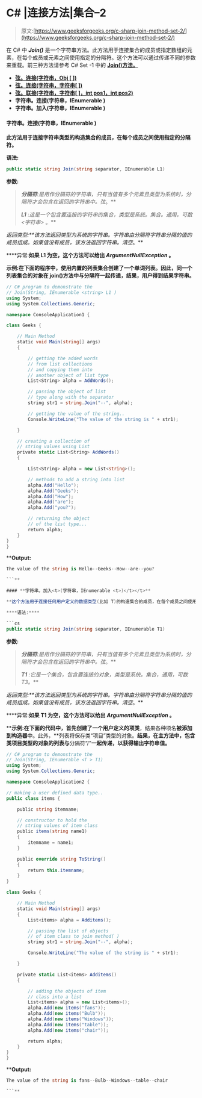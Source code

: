 # C# |连接方法|集合–2

> 原文:[https://www.geeksforgeeks.org/c-sharp-join-method-set-2/](https://www.geeksforgeeks.org/c-sharp-join-method-set-2/)

在 C# 中 ***Join()*** 是一个字符串方法。此方法用于连接集合的成员或指定数组的元素，在每个成员或元素之间使用指定的分隔符。这个方法可以通过传递不同的参数来重载。前三种方法请参考 C# Set -1 中的 **[Join()方法。](https://www.geeksforgeeks.org/c-join-method-set-1/)**

*   **[弦。连接(字符串，Obj [ ])](https://www.geeksforgeeks.org/c-join-method-set-1/)**
*   **[弦。连接(字符串，字符串[ ])](https://www.geeksforgeeks.org/c-join-method-set-1/)**
*   **[弦。联接(字符串，字符串[ ]，int pos1，int pos2)](https://www.geeksforgeeks.org/c-join-method-set-1/)**
*   **字符串。连接(字符串，IEnumerable <string>)</string>**
*   **字符串。加入<t>(字符串，IEnumerable <t>)</t></t>**

#### **字符串。连接(字符串，IEnumerable <string>)</string>**

**此方法用于连接字符串类型的构造集合的成员，在每个成员之间使用指定的分隔符。**

****语法:****

```cs
public static string Join(string separator, IEnumerable L1) 
```

****参数:****

> ****分隔符**:是用作分隔符的字符串，只有当值有多个元素且类型为*系统时，分隔符才会包含在返回的字符串中。弦*。**
> 
> ****L1** :这是一个包含要连接的字符串的集合，类型是*系统。集合。通用。可数<字符串>* 。**

****返回类型:**该方法返回类型为*系统的字符串。字符串*由分隔符字符串分隔的值的成员组成。如果值没有成员，该方法返回*字符串。清空*。**

****异常:**如果 L1 为空，这个方法可以给出 *ArgumentNullException* 。**

****示例:**在下面的程序中，使用内置的列表集合创建了一个**单词列表**。因此，**同一个列表集合**的对象在 join()方法中与分隔符一起传递，结果，用户得到结果字符串。**

```cs
// C# program to demonstrate the 
// Join(String, IEnumerable <string> L1 )
using System;
using System.Collections.Generic;

namespace ConsoleApplication1 {

class Geeks {

    // Main Method
    static void Main(string[] args)
    {

        // getting the added words 
        // from list collections
        // and copying them into 
        // another object of list type
        List<String> alpha = AddWords();

        // passing the object of list 
        // type along with the separator
        string str1 = string.Join("--", alpha);

        // getting the value of the string..
        Console.WriteLine("The value of the string is " + str1);

    }

    // creating a collection of
    // string values using List
    private static List<String> AddWords()
    {

        List<String> alpha = new List<string>();

        // methods to add a string into list
        alpha.Add("Hello");
        alpha.Add("Geeks");
        alpha.Add("How");
        alpha.Add("are");
        alpha.Add("you?");

        // returning the object 
        // of the list type...
        return alpha;
    }
}
}
```

****Output:**

```cs
The value of the string is Hello--Geeks--How--are--you?

```** 

#### **字符串。加入<t>(字符串，IEnumerable <t>)</t></t>**

**这个方法用于连接任何用户定义的数据类型(比如 T)的构造集合的成员，在每个成员之间使用指定的分隔符。**

****语法:****

```cs
public static string Join(string separator, IEnumerable T1) 
```

****参数:****

> ****分隔符**:是用作分隔符的字符串，只有当值有多个元素且类型为*系统时，分隔符才会包含在返回的字符串中。弦*。**
> 
> ****T1** :它是一个集合，包含要连接的对象，类型是*系统。集合，通用，可数<T>T3。***

****返回类型:**该方法返回类型为*系统的字符串。字符串*由分隔符字符串分隔的值的成员组成。如果值没有成员，该方法返回*字符串。清空*。**

****异常:**如果 T1 为空，这个方法可以给出 *ArgumentNullException* 。**

****示例:**在下面的代码中，首先创建了一个用户定义的**项类**，结果各种项名**被添加到构造器**中。此外，**列表将保存类“项目”类型的对象。**结果，在主方法中，包含类项目类型的对象的列表与**分隔符“/”**一起传递，以获得输出字符串值。**

```cs
// C# program to demonstrate the 
// Join(String, IEnumerable <T > T1)
using System;
using System.Collections.Generic;

namespace ConsoleApplication2 {

// making a user defined data type..
public class items {

    public string itemname;

    // constructor to hold the 
    // string values of item class
    public items(string name1)
    {
        itemname = name1;
    }

    public override string ToString()
    {
        return this.itemname;
    }
}

class Geeks {

    // Main Method
    static void Main(string[] args)
    {
        List<items> alpha = Additems();

        // passing the list of objects
        // of item class to join method( )
        string str1 = string.Join("--", alpha);

        Console.WriteLine("The value of the string is " + str1);

    }

    private static List<items> Additems()
    {

        // adding the objects of item 
        // class into a list
        List<items> alpha = new List<items>();
        alpha.Add(new items("fans"));
        alpha.Add(new items("Bulb"));
        alpha.Add(new items("Windows"));
        alpha.Add(new items("table"));
        alpha.Add(new items("chair"));

        return alpha;
    }
}
}
```

****Output:**

```cs
The value of the string is fans--Bulb--Windows--table--chair

```**